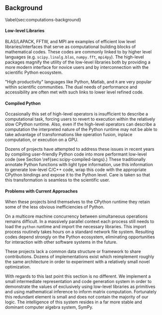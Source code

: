 
Background
----------

\label{sec:computations-background}

#### Low-level Libraries

BLAS/LAPACK, FFTW, and MPI are examples of efficient low level libraries/interfaces that serve as computational building blocks of mathematical codes.  These codes are commonly linked to by higher level languages (e.g. `scipy.linalg.blas`, `numpy.fft`, `mpi4py`).  The high-level packages magnify the utility of the low-level libraries both by providing a more modern interface for novice users and by interconnection with the scientific Python ecosystem.

"High productivity" languages like Python, Matlab, and `R` are very popular within scientific communities.  The dual needs of performance and accessibility are often met with such links to lower level refined code.

#### Compiled Python

Occasionally this set of high-level operators is insufficient to describe a computational task, forcing users to revert to execution within the relatively slow CPython runtime.  Also, even if the high-level operators can describe a computation the interpreted nature of the Python runtime may not be able to take advantage of transformations like operation fusion, inplace computation, or execution on a GPU.

Dozens of projects have attempted to address these issues in recent years by compiling user-friendly Python code into more performant low-level code (see Section \ref{sec:scipy-compiled-langs}.)  These traditionally annotate Python functions with light type information, use this information to generate low-level C/C++ code, wrap this code with the appropriate CPython bindings and expose it to the Python level.  Care is taken so that this transformation is seamless to the scientific user.

#### Problems with Current Approaches

When these projects bind themselves to the CPython runtime they retain some of the less obvious inefficiencies of Python.  

On a multicore machine concurrency between simultaneous operations remains difficult. In a massively parallel context each process still needs to load the `python` runtime and import the necessary libraries.  This import process routinely takes hours on a standard network file system.  Resulting codes depend strongly on the Python ecosystem, eliminating opportunities for interaction with other software systems in the future.

These projects lack a common data structure or framework to share contributions.  Dozens of implementations exist which reimplement roughly the same architecture in order to experiment with a relatively small novel optimization.

With regards to this last point this section is no different.  We implement a small intermediate representation and code generation system in order to demonstrate the values of exclusively using low-level libraries as primitives and using mathematical inference to inform matrix computation.  Fortunately this redundant element is small and does not contain the majority of our logic.  The intelligence of this system resides in a far more stable and dominant computer algebra system, SymPy.
